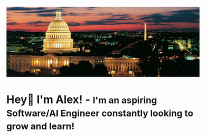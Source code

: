 ![Banner](https://github.com/alexfarouz/alexfarouz/blob/main/banner.jpg)

<h1>Hey👋 I'm Alex! - <span style="font-size: smaller;">I'm an aspiring Software/AI Engineer constantly looking to grow and learn!</span></h1>

<!--
**alexfarouz/alexfarouz** is a ✨ _special_ ✨ repository because its `README.md` (this file) appears on your GitHub profile.

Here are some ideas to get you started:

- 🔭 I’m currently working on ...
- 🌱 I’m currently learning ...
- 👯 I’m looking to collaborate on ...
- 🤔 I’m looking for help with ...
- 💬 Ask me about ...
- 📫 How to reach me: ...
- 😄 Pronouns: ...
- ⚡ Fun fact: ...
-->
